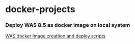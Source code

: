 # docker-projects

### Deploy WAS 8.5 as docker image on local system
[WAS docker Image creattion and deploy scripts](https://github.com/arocks-ai/docker-projects/edit/master/was_on_docker/)

